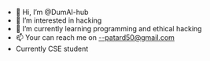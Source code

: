 - 👋 Hi, I’m @DumAI-hub
- 👀 I’m interested in hacking
- 🌱 I’m currently learning programming and ethical hacking
- 📫 Your can reach me on --patard50@gmail.com
-    Currently CSE student

<!---
DumAI-hub/DumAI-hub is a ✨ special ✨ repository because its `README.md` (this file) appears on your GitHub profile.
You can click the Preview link to take a look at your changes.
--->
